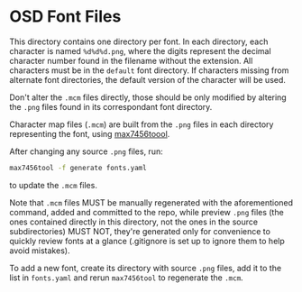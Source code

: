 # OSD Font Files

This directory contains one directory per font. In each
directory, each character is named `%d%d%d.png`, where
the digits represent the decimal character number found
in the filename without the extension. All characters
must be in the `default` font directory. If characters 
missing from alternate font directories, the default 
version of the character will be used.

Don't alter the `.mcm` files directly, those should be
only modified by altering the `.png` files found in its
correspondant font directory.

Character map files (`.mcm`) are built from the `.png` files
in each directory representing the font, using
[max7456toool](https://github.com/fiam/max7456tool).

After changing any source `.png` files, run:

```sh
max7456tool -f generate fonts.yaml
```

to update the `.mcm` files.

Note that `.mcm` files MUST be manually regenerated with
the aforementioned command, added and committed to the
repo, while preview `.png` files (the ones contained directly
in this directory, not the ones in the source subdirectories)
MUST NOT, they're generated only for convenience to quickly
review fonts at a glance (.gitignore is set up to ignore them
to help avoid mistakes).

To add a new font, create its directory with source `.png` files,
add it to the list in `fonts.yaml` and rerun `max7456tool` to
regenerate the `.mcm`.
